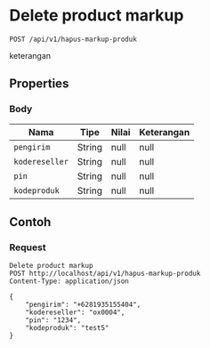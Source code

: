 # Delete product markup
```http
POST /api/v1/hapus-markup-produk
```
keterangan
## Properties
### Body
Nama | Tipe | Nilai | Keterangan
--- | --- | --- | ---
<code>pengirim</code> | String | null | null
<code>kodereseller</code> | String | null | null
<code>pin</code> | String | null | null
<code>kodeproduk</code> | String | null | null

## Contoh

### Request
```http
Delete product markup
POST http://localhost/api/v1/hapus-markup-produk
Content-Type: application/json

{
    "pengirim": "+6281935155404",
    "kodereseller": "ox0004",
    "pin": "1234",
    "kodeproduk": "test5"
}
```
